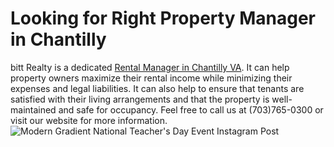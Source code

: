 # Looking for Right Property Manager in Chantilly 
bitt Realty is a dedicated [Rental Manager in Chantilly VA](https://nesbittrealty.com/property-management/local/fairfax-county/chantilly/). It can help property owners maximize their rental income while minimizing their expenses and legal liabilities. It can also help to ensure that tenants are satisfied with their living arrangements and that the property is well-maintained and safe for occupancy.  Feel free to call us at (703)765-0300 or visit our website for more information. 
![Modern Gradient National Teacher's Day Event Instagram Post](https://user-images.githubusercontent.com/122665157/235603434-11782c29-b473-4eee-8764-dfd0e8960f2a.jpg)
